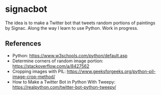 # signacbot

The idea is to make a Twitter bot that tweets random portions of paintings by
Signac. Along the way I learn to use Python. Work in progress.

## References

- Python: https://www.w3schools.com/python/default.asp
- Determine corners of random image portion: https://stackoverflow.com/a/8427562
- Cropping images with PIL: https://www.geeksforgeeks.org/python-pil-image-crop-method/
- How to Make a Twitter Bot in Python With Tweepy: https://realpython.com/twitter-bot-python-tweepy/
